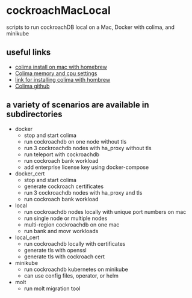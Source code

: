 # cockroachMacLocal
scripts to run cockroachDB local on a Mac, Docker with colima, and minikube
## useful links
* [colima install on mac with homebrew](https://formulae.brew.sh/formula/colima)
* [Colima memory and cpu settings](https://sebastian.marsching.com/wiki/bin/view/Mac/Colima/)
* [link for installing colima with hombrew](https://smallsharpsoftwaretools.com/tutorials/use-colima-to-run-docker-containers-on-macos/)
* [Colima github](https://github.com/abiosoft/colima)
## a variety of scenarios are available in subdirectories 
* docker 
  * stop and start colima
  * run cockroachdb on one node without tls
  * run 3 cockroachdb nodes with ha_proxy without tls
  * run teleport with cockroachdb
  * run cockroach bank workload 
  * add enterprise license key using docker-compose
* docker_cert
  * stop and start colima
  * generate cockroach certificates
  * run 3 cockroachdb nodes with ha_proxy and tls
  * run cockroach bank workload 
* local
  * run cockroachdb nodes locally with unique port numbers on mac
  * run single node or multiple nodes
  * multi-region cockroachdb on one mac
  * run bank and movr workloads
* local_cert
  * run cockroachdb locally with certificates 
  * generate tls with openssl
  * generate tls with cockroach cert
* minikube
  * run cockroachdb kubernetes on minikube
  * can use config files, operator, or helm
* molt
  * run molt migration tool
